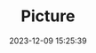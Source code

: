 ---
weight: 1
images:
- /images/edited/125.jpeg
title: Picture
date: 2023-12-09 15:25:39
tags:
- luminar
- work
---